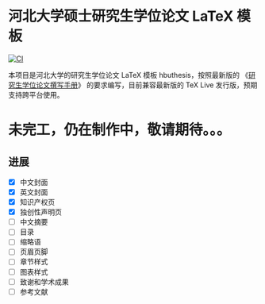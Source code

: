 # 河北大学硕士研究生学位论文 LaTeX 模板

<!-- [![GitHub release](https://img.shields.io/github/release/ustctug/ustcthesis/all.svg)](https://github.com/ustctug/ustcthesis/releases/latest) -->
<!-- [![GitHub commits](https://img.shields.io/github/commits-since/Direct-A/hbuthesis/latest.svg)](https://github.com/Direct-A/hbuthesis/commits/master) -->
[![CI](https://github.com/Direct-A/hbuthesis/workflows/CI/badge.svg?branch=master)](https://github.com/Direct-A/hbuthesis/actions)

本项目是河北大学的研究生学位论文 LaTeX 模板 hbuthesis，按照最新版的
《[研究生学位论文撰写手册](http://xwb.hbu.edu.cn/u/cms/www/201905/31184516lppw.pdf)》
的要求编写，目前兼容最新版的 TeX Live 发行版，预期支持跨平台使用。

# **未完工，仍在制作中，敬请期待。。。**

## **进展**
- [x] 中文封面
- [x] 英文封面
- [x] 知识产权页
- [x] 独创性声明页
- [ ] 中文摘要
- [ ] 目录
- [ ] 缩略语
- [ ] 页眉页脚
- [ ] 章节样式
- [ ] 图表样式
- [ ] 致谢和学术成果
- [ ] 参考文献

<!-- 

注意：

1. 使用说明文档 `ustcthesis-doc.pdf` 在发布版中附带，用户也可自行编译；**使用模板前应仔细阅读**。

2. 本模板要求 TeX Live、MacTeX、MiKTeX 使用最新的发行版。安装和升级方法见
[新手指南](https://github.com/ustctug/ustcthesis/wiki/新手指南)。

3. **不支持** [CTeX 套装](https://github.com/ustctug/ustcthesis/wiki/常见问题#3-模板支持用-ctex-套装编译吗)。


## 下载地址

- GitHub Releases：https://github.com/ustctug/ustcthesis/releases


## 编译文档

- 编译模板的使用说明文档 `ustcthesis-doc.pdf`：
   ```
   latexmk -xelatex ustcthesis-doc.tex
   ```
- 编译论文 `main.pdf`：
   ```
   latexmk -xelatex main.tex
   ```
- 如需清理论文编译过程中的临时文件，可以：
   ```
   latexmk -c
   ```

## 反馈问题

如果发现模板有问题，请按照以下步骤操作：

1. 阅读学校的标准，判断是否符合学校的要求；
2. 阅读 [常见问题 FAQ](https://github.com/ustctug/ustcthesis/wiki/常见问题)；
3. 将 TeX 发行版和宏包升级到最新，并且将模板升级到 Github 上最新版本，
查看问题是否已经修复；
4. 在 [GitHub Issues](https://github.com/ustctug/ustcthesis/issues)
中搜索该问题的关键词；
5. 在 [GitHub Issues](https://github.com/ustctug/ustcthesis/issues)
中提出新 issue，并回答以下问题：
    - 使用了什么版本的 TeX Live / MacTeX / MiKTeX ？
    - 具体的问题是什么？
    - 正确的结果应该是什么样的？
    - 是否应该附上相关源码或者截图？

如果导师或者院系在格式上有额外的要求，请将老师的邮件转发给模板作者。
作者会考虑增加接口以便修改格式。


## 更多资料

- [LaTeX 新手入门指南](https://github.com/ustctug/ustcthesis/wiki/新手指南)
- [常见问题 FAQ](https://github.com/ustctug/ustcthesis/wiki/常见问题)
- [参与开发](https://github.com/ustctug/ustcthesis/wiki/参与开发) -->
